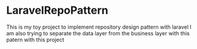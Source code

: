 # LaravelRepoPattern
This is my toy project to implement repository design pattern with laravel
I am also trying to separate the data layer from the business layer with this patern with this project

